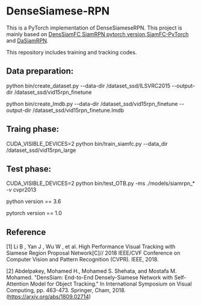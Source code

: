 # DenseSiamese-RPN

This is a PyTorch implementation of DenseSiameseRPN. This project is mainly based on [DensSiamFC](http://submit.votchallenge.net/data/vot2018/DensSiam-code-2018-06-18T02:59:51.877009.zip),[SiamRPN pytorch version](https://github.com/HelloRicky123/Siamese-RPN),[SiamFC-PyTorch](https://github.com/StrangerZhang/SiamFC-PyTorch) and [DaSiamRPN](https://github.com/foolwood/DaSiamRPN).

This repository includes training and tracking codes. 

## Data preparation:

python bin/create_dataset.py --data-dir /dataset_ssd/ILSVRC2015 --output-dir /dataset_ssd/vid15rpn_finetune

python bin/create_lmdb.py --data-dir /dataset_ssd/vid15rpn_finetune --output-dir /dataset_ssd/vid15rpn_finetune.lmdb

## Traing phase:

CUDA_VISIBLE_DEVICES=2 python bin/train_siamfc.py --data_dir /dataset_ssd/vid15rpn_large

## Test phase:

CUDA_VISIBLE_DEVICES=2 python bin/test_OTB.py -ms ./models/siamrpn_* -v cvpr2013

python version == 3.6

pytorch version == 1.0

## Reference

[1] Li B , Yan J , Wu W , et al. High Performance Visual Tracking with Siamese Region Proposal Network[C]// 2018 IEEE/CVF Conference on Computer Vision and Pattern Recognition (CVPR). IEEE, 2018.

[2] Abdelpakey, Mohamed H., Mohamed S. Shehata, and Mostafa M. Mohamed. "DensSiam: End-to-End Densely-Siamese Network with Self-Attention Model for Object Tracking." In International Symposium on Visual Computing, pp. 463-473. Springer, Cham, 2018.(https://arxiv.org/abs/1809.02714)
